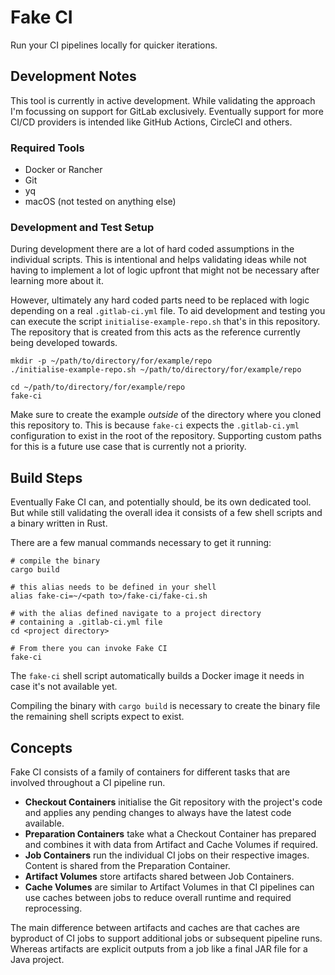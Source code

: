 # Fake CI

Run your CI pipelines locally for quicker iterations.


## Development Notes

This tool is currently in active development.
While validating the approach I'm focussing on support for GitLab exclusively.
Eventually support for more CI/CD providers is intended like GitHub Actions, CircleCI and others.


### Required Tools

- Docker or Rancher
- Git
- yq
- macOS (not tested on anything else)


### Development and Test Setup

During development there are a lot of hard coded assumptions in the individual scripts.
This is intentional and helps validating ideas while not having to implement a lot of logic upfront that might not be necessary after learning more about it.

However, ultimately any hard coded parts need to be replaced with logic depending on a real `.gitlab-ci.yml` file.
To aid development and testing you can execute the script `initialise-example-repo.sh` that's in this repository.
The repository that is created from this acts as the reference currently being developed towards.

```
mkdir -p ~/path/to/directory/for/example/repo
./initialise-example-repo.sh ~/path/to/directory/for/example/repo

cd ~/path/to/directory/for/example/repo
fake-ci
```

Make sure to create the example _outside_ of the directory where you cloned this repository to.
This is because `fake-ci` expects the `.gitlab-ci.yml` configuration to exist in the root of the repository.
Supporting custom paths for this is a future use case that is currently not a priority.


## Build Steps

Eventually Fake CI can, and potentially should, be its own dedicated tool.
But while still validating the overall idea it consists of a few shell scripts and a binary written in Rust.

There are a few manual commands necessary to get it running:

```
# compile the binary
cargo build

# this alias needs to be defined in your shell
alias fake-ci=~/<path to>/fake-ci/fake-ci.sh

# with the alias defined navigate to a project directory
# containing a .gitlab-ci.yml file
cd <project directory>

# From there you can invoke Fake CI
fake-ci
```

The `fake-ci` shell script automatically builds a Docker image it needs in case it's not available yet.

Compiling the binary with `cargo build` is necessary to create the binary file the remaining shell scripts expect to exist.


## Concepts

Fake CI consists of a family of containers for different tasks that are involved throughout a CI pipeline run.

- **Checkout Containers** initialise the Git repository with the project's code and applies any pending changes to always have the latest code available.
- **Preparation Containers** take what a Checkout Container has prepared and combines it with data from Artifact and Cache Volumes if required.
- **Job Containers** run the individual CI jobs on their respective images. Content is shared from the Preparation Container.
- **Artifact Volumes** store artifacts shared between Job Containers.
- **Cache Volumes** are similar to Artifact Volumes in that CI pipelines can use caches between jobs to reduce overall runtime and required reprocessing.

The main difference between artifacts and caches are that caches are byproduct of CI jobs to support additional jobs or subsequent pipeline runs.
Whereas artifacts are explicit outputs from a job like a final JAR file for a Java project.
